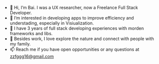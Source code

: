 - 👋 Hi, I’m Bai. I was a UX researcher, now a Freelance Full Stack Developer.
- 👀 I’m interested in developing apps to improve efficiency and understading, especially in Visiualization. 
- 🌱 I have 3 years of full stack developing experiences with morden frameworks and libs.
- 💞️ Besides work, I love explore the nature and connect with people with my family.
- 📫 Reach me if you have open opportunities or any questions at zzfggg16@gmail.com

<!---
learningreac/learningreac is a ✨ special ✨ repository because its `README.md` (this file) appears on your GitHub profile.
You can click the Preview link to take a look at your changes.
--->

